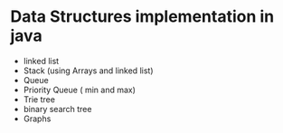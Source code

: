 # Data Structures implementation in java
* linked list
* Stack (using Arrays and linked list)
* Queue
* Priority Queue ( min and max) 
* Trie tree
* binary search tree
* Graphs
